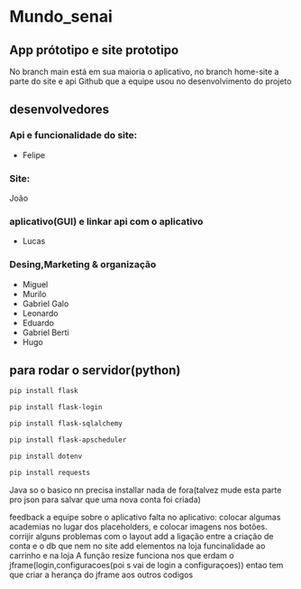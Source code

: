 # Mundo_senai
## App prótotipo e site prototipo
No branch main está em sua maioria o aplicativo, no branch home-site a parte do site e api
Github que a equipe usou no desenvolvimento do projeto
## desenvolvedores
### Api e funcionalidade do site:
- Felipe
### Site:
João
### aplicativo(GUI) e linkar api com o aplicativo
- Lucas
### Desing,Marketing & organização
- Miguel
- Murilo
- Gabriel Galo
- Leonardo
- Eduardo
- Gabriel Berti
- Hugo
## para rodar o servidor(python)
```bash
pip install flask
```
```bash
pip install flask-login
```
```bash
pip install flask-sqlalchemy
```
```bash
pip install flask-apscheduler
```
```bash
pip install dotenv
```
```bash
pip install requests
```
Java so o basico nn precisa installar nada de fora(talvez mude esta parte pro json para salvar que uma nova conta foi criada)
















feedback a equipe sobre o aplicativo
falta no aplicativo:
colocar algumas academias no lugar dos placeholders, e colocar imagens nos botões.
corrijir alguns problemas com o layout
add a ligação entre a criação de conta e o db que nem no site
add elementos na loja
funcinalidade ao carrinho e na loja
A função resize funciona nos que erdam o jframe(login,configuracoes(poi s vai de login a configuraçoes)) entao tem que criar a herança do jframe aos outros codigos

